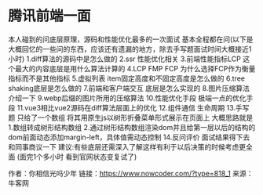 # 腾讯前端一面

本人碰到的问底层原理，源码和性能优化最多的一次面试 基本全程都在问(以下是大概回忆的一些问的东西，应该还有遗漏的地方，除去手写题面试时间大概接近1小时)
1.diff算法的源码中是怎么做的
2.ssr 性能优化相关
3.前端性能指标LCP 这个最大的内容底层是用什么算法计算的
4.LCP FMP FCP 为什么选择FCP作为衡量指标而不是其他指标
5.虚拟列表 item固定高度和不固定高度是怎么做的
6.tree shaking底层是怎么做的
7.前端和客户端交互 底层是怎么实现的
8.图片压缩算法 介绍一下
9.webp后缀的图片所用的压缩算法
10.性能优化手段 极端一点的优化手段
11.vue3相比vue2源码在diff算法层面上的优化
12.组件通信 生命周期
13.手写题 只给了一个数组 将其用原生js以树形折叠菜单形式展示在页面上 大概思路就是1.数组转成树形结构数组 2.通过树形结构数组渲染dom并且给第一层以后的结构的dom前面动态添加margin-left，具体值需动态控制
14.反问评价 面试结果得下去和同事商议一下 建议:有些底层还需深入了解这样有利于以后决策的时候考虑更全面
(面完1个多小时 看到官网状态变复试了)



作者：你相信光吗少年
链接：https://www.nowcoder.com/?type=818_1
来源：牛客网